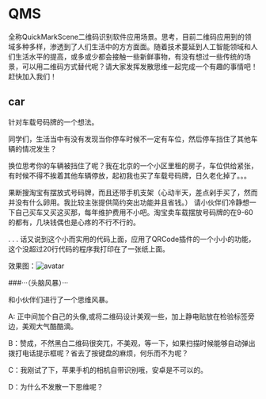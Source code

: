 # QMS
全称QuickMarkScene二维码识别软件应用场景。思考，目前二维码应用到的领域多种多样，渗透到了人们生活中的方方面面。随着技术蔓延到人工智能领域和人们生活水平的提高，或多或少都会接触一些新鲜事物，有没有想过一些传统的场景，可以用二维码方式替代呢？请大家发挥发散思维一起完成一个有趣的事情吧！赶快加入我们！

## car
针对车载号码牌的一个想法。

同学们，生活当中有没有发现当你停车时候不一定有车位，然后停车挡住了其他车辆的情况发生？

换位思考你的车辆被挡住了呢？我在北京的一个小区里租的房子，车位供给紧张，有时候不得不挨着其他车辆停放，起初我也买了车载号码牌，日久老化掉了。。。

果断搜淘宝有摆放式号码牌，而且还带手机支架（心动半天，差点剁手买了，然而并没有什么卵用。我比较主张提供简约突出功能并且省钱。）
请小伙伴们冷静想一下自己买车又买这买那，每年维护费用不小吧。淘宝卖车载摆放号码牌的在9-60的都有，几块钱偶也是心疼的不行不行的。

.
.
.
话又说到这个小而实用的代码上面，应用了QRCode插件的一个小小的功能，这个没超过20行代码的程序我打印在了一张纸上面。

效果图：![avatar](https://raw.githubusercontent.com/yunjiangs/QMS/master/car/images/qrcode.png)

###···（头脑风暴）···

和小伙伴们进行了一个思维风暴。

A: 正中间加个自己的头像,或将二维码设计美观一些，加上静电贴放在检验标签旁边，美观大气酷酷滴。

B：赞成，不然黑白二维码很突兀，不美观，等一下，如果扫描时候能够自动弹出拨打电话提示框呢？省去了按键盘的麻烦，何乐而不为呢？

C：我刚试了下，苹果手机的相机自带识别哦，安卓是不可以的。

D：为什么不发散一下思维呢？